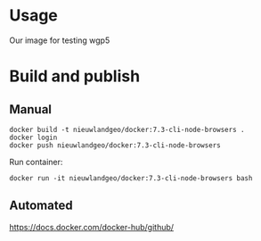 # Usage

Our image for testing wgp5

# Build and publish

## Manual

```
docker build -t nieuwlandgeo/docker:7.3-cli-node-browsers .
docker login
docker push nieuwlandgeo/docker:7.3-cli-node-browsers
```

Run container:

```
docker run -it nieuwlandgeo/docker:7.3-cli-node-browsers bash
```

## Automated

https://docs.docker.com/docker-hub/github/
